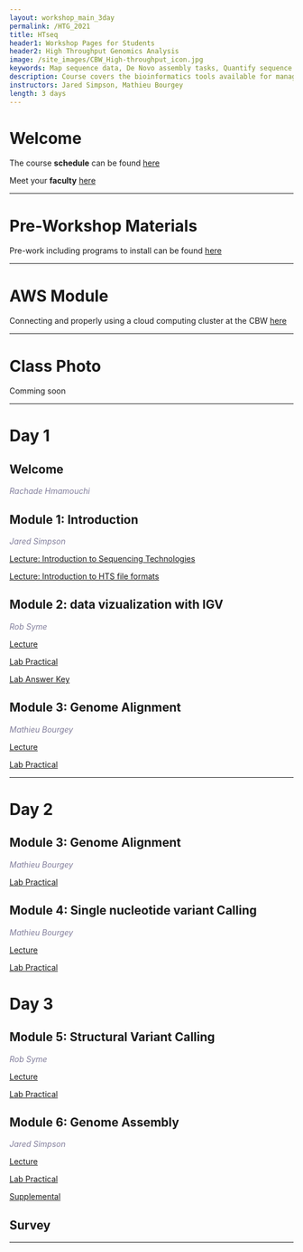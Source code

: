 ```yaml
---
layout: workshop_main_3day
permalink: /HTG_2021
title: HTseq
header1: Workshop Pages for Students
header2: High Throughput Genomics Analysis 
image: /site_images/CBW_High-throughput_icon.jpg
keywords: Map sequence data, De Novo assembly tasks, Quantify sequence data
description: Course covers the bioinformatics tools available for managing and interpreting high-throughput sequencing data, where the focus is on Illumina reads although information is applicable to all sequencer reads. 
instructors: Jared Simpson, Mathieu Bourgey
length: 3 days
---
```


# Welcome <a id="welcome"></a>

The course **schedule** can be found [here](https://bioinformaticsdotca.github.io/HTG_2021_schedule)

Meet your **faculty** [here]()
  

***

# Pre-Workshop Materials <a id="preworkshop"></a>

Pre-work including programs to install can be found [here](https://forms.gle/yFoqNwLyo3LGxmXs5)

***

# AWS Module <a id="preworkshop"></a>

Connecting and properly using a cloud computing cluster at the CBW [here](https://bioinformaticsdotca.github.io/AWS_v2_2021)
***

# Class Photo
 
Comming soon


***

# Day 1 <a id="day1"></a>

## Welcome

*<font color="#827e9c">Rachade Hmamouchi</font>*



## Module 1: Introduction

*<font color="#827e9c">Jared Simpson</font>* 

[Lecture:  Introduction to Sequencing Technologies]()


[Lecture: Introduction to HTS file formats](https://drive.google.com/file/d/1O44xmO692Q00ayLnG7X6Gad1iv0POMVk/view?usp=sharing)

## Module 2: data vizualization with IGV

*<font color="#827e9c">Rob Syme</font>* 

[Lecture]()

[Lab Practical]()

[Lab Answer Key]()   
  

## Module 3: Genome Alignment

*<font color="#827e9c">Mathieu Bourgey</font>* 

[Lecture](https://drive.google.com/file/d/15hy-fOn7rQHxPEPaXmhNZ-1_N-R_Sfm0/view?usp=sharing)

[Lab Practical](https://bioinformaticsdotca.github.io/htg_2021_module3_lab) 

***

# Day 2 <a id="day2"></a>

## Module 3: Genome Alignment

*<font color="#827e9c">Mathieu Bourgey</font>* 

[Lab Practical](https://bioinformaticsdotca.github.io/htg_2021_module3_lab) 

## Module 4: Single nucleotide variant Calling

*<font color="#827e9c">Mathieu Bourgey</font>* 

[Lecture](https://drive.google.com/file/d/1CcqgplR1KD7TdLOaK_ZqifAqzNy7ZIrv/view?usp=sharing)

[Lab Practical](https://bioinformaticsdotca.github.io/htg_2021_module4_lab)  


# Day 3 <a id="day3"></a>

## Module 5: Structural Variant Calling

*<font color="#827e9c">Rob Syme</font>* 

[Lecture]()

[Lab Practical]()  

## Module 6: Genome Assembly

*<font color="#827e9c">Jared Simpson</font>* 

[Lecture]()

[Lab Practical]()

[Supplemental]()


## Survey
***



  
  
